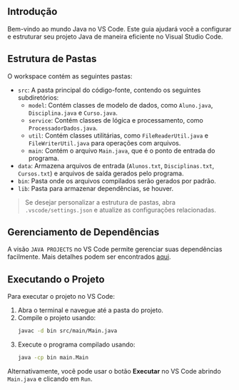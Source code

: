 ## Introdução

Bem-vindo ao mundo Java no VS Code. Este guia ajudará você a configurar e estruturar seu projeto Java de maneira eficiente no Visual Studio Code.

## Estrutura de Pastas

O workspace contém as seguintes pastas:

- `src`: A pasta principal do código-fonte, contendo os seguintes subdiretórios:
  - `model`: Contém classes de modelo de dados, como `Aluno.java`, `Disciplina.java` e `Curso.java`.
  - `service`: Contém classes de lógica e processamento, como `ProcessadorDados.java`.
  - `util`: Contém classes utilitárias, como `FileReaderUtil.java` e `FileWriterUtil.java` para operações com arquivos.
  - `main`: Contém o arquivo `Main.java`, que é o ponto de entrada do programa.
- `data`: Armazena arquivos de entrada (`Alunos.txt`, `Disciplinas.txt`, `Cursos.txt`) e arquivos de saída gerados pelo programa.
- `bin`: Pasta onde os arquivos compilados serão gerados por padrão.
- `lib`: Pasta para armazenar dependências, se houver.

> Se desejar personalizar a estrutura de pastas, abra `.vscode/settings.json` e atualize as configurações relacionadas.

## Gerenciamento de Dependências

A visão `JAVA PROJECTS` no VS Code permite gerenciar suas dependências facilmente. Mais detalhes podem ser encontrados [aqui](https://github.com/microsoft/vscode-java-dependency#manage-dependencies).

## Executando o Projeto

Para executar o projeto no VS Code:

1. Abra o terminal e navegue até a pasta do projeto.
2. Compile o projeto usando:
   ```sh
   javac -d bin src/main/Main.java
   ```
3. Execute o programa compilado usando:
   ```sh
   java -cp bin main.Main
   ```

Alternativamente, você pode usar o botão **Executar** no VS Code abrindo `Main.java` e clicando em `Run`.

